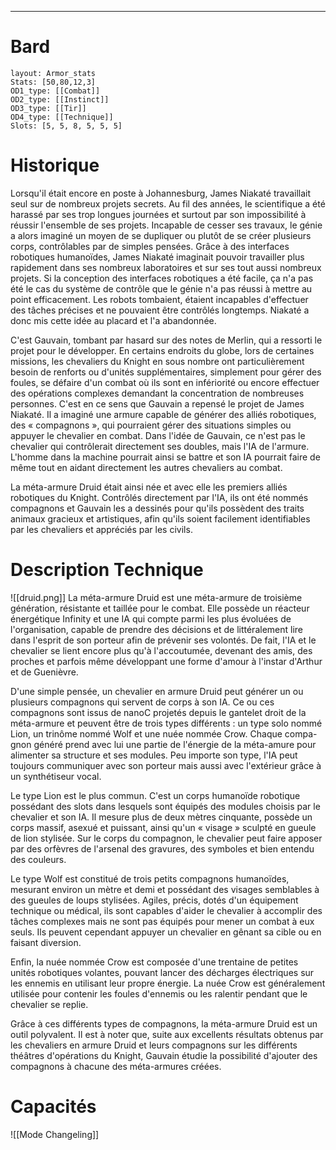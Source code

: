 
___
# Bard

```statblock
layout: Armor_stats
Stats: [50,80,12,3]
OD1_type: [[Combat]]
OD2_type: [[Instinct]]
OD3_type: [[Tir]]
OD4_type: [[Technique]]
Slots: [5, 5, 8, 5, 5, 5]
```


# Historique
Lorsqu'il était encore en poste à Johannesburg, James Niakaté travaillait seul sur de nombreux projets secrets. Au fil des années, le scientifique a été harassé par ses trop longues journées et surtout par son impossibilité à réussir l'ensemble de ses projets. Incapable de cesser ses travaux, le génie a alors imaginé un moyen de se dupliquer ou plutôt de se créer plusieurs corps, contrôlables par de simples pensées. Grâce à des interfaces robotiques humanoïdes, James Niakaté imaginait pouvoir travailler plus rapidement dans ses nombreux laboratoires et sur ses tout aussi nombreux projets. Si la conception des interfaces robotiques a été facile, ça n'a pas été le cas du système de contrôle que le génie n'a pas réussi à mettre au point efficacement. Les robots tombaient, étaient incapables d'effectuer des tâches précises et ne pouvaient être contrôlés longtemps. Niakaté a donc mis cette idée au placard et l'a abandonnée.

C'est Gauvain, tombant par hasard sur des notes de Merlin, qui a ressorti le projet pour le développer. En certains endroits du globe, lors de certaines missions, les chevaliers du Knight en sous nombre ont particulièrement besoin de renforts ou d'unités supplémentaires, simplement pour gérer des foules, se défaire d'un combat où ils sont en infériorité ou encore effectuer des opérations complexes demandant la concentration de nombreuses personnes. C'est en ce sens que Gauvain a repensé le projet de James Niakaté. Il a imaginé une armure capable de générer des alliés robotiques, des « compagnons », qui pourraient gérer des situations simples ou appuyer le chevalier en combat. Dans l'idée de Gauvain, ce n'est pas le chevalier qui contrôlerait directement ses doubles, mais l'IA de l'armure. L'homme dans la machine pourrait ainsi se battre et son IA pourrait faire de même tout en aidant directement les autres chevaliers au combat.

La méta-armure Druid était ainsi née et avec elle les premiers alliés robotiques du Knight. Contrôlés directement par l'IA, ils ont été nommés compagnons et Gauvain les a dessinés pour qu'ils possèdent des traits animaux gracieux et artistiques, afin qu'ils soient facilement identifiables par les chevaliers et appréciés par les civils.
# Description Technique

![[druid.png]]
La méta-armure Druid est une méta-armure de troisième génération, résistante et taillée pour le combat. Elle possède un réacteur énergétique Infinity et une IA qui compte parmi les plus évoluées de l'organisation, capable de prendre des décisions et de littéralement lire dans l'esprit de son porteur afin de prévenir ses volontés. De fait, l'IA et le chevalier se lient encore plus qu'à l'accoutumée, devenant des amis, des proches et parfois même développant une forme d'amour à l'instar d'Arthur et de Guenièvre.

D'une simple pensée, un chevalier en armure Druid peut générer un ou plusieurs compagnons qui servent de corps à son IA. Ce ou ces compagnons sont issus de nanoC projetés depuis le gantelet droit de la méta-armure et peuvent être de trois types différents : un type solo nommé Lion, un trinôme nommé Wolf et une nuée nommée Crow. Chaque compa- gnon généré prend avec lui une partie de l'énergie de la méta-amure pour alimenter sa structure et ses modules. Peu importe son type, l'IA peut toujours communiquer avec son porteur mais aussi avec l'extérieur grâce à un synthétiseur vocal.

Le type Lion est le plus commun. C'est un corps humanoïde robotique possédant des slots dans lesquels sont équipés des modules choisis par le chevalier et son IA. Il mesure plus de deux mètres cinquante, possède un corps massif, asexué et puissant, ainsi qu'un « visage » sculpté en gueule de lion stylisée. Sur le corps du compagnon, le chevalier peut faire apposer par des orfèvres de l'arsenal des gravures, des symboles et bien entendu des couleurs.

Le type Wolf est constitué de trois petits compagnons humanoïdes, mesurant environ un mètre et demi et possédant des visages semblables à des gueules de loups stylisées. Agiles, précis, dotés d'un équipement technique ou médical, ils sont capables d'aider le chevalier à accomplir des tâches complexes mais ne sont pas équipés pour mener un combat à eux seuls. Ils peuvent cependant appuyer un chevalier en gênant sa cible ou en faisant diversion.

Enfin, la nuée nommée Crow est composée d'une trentaine de petites unités robotiques volantes, pouvant lancer des décharges électriques sur les ennemis en utilisant leur propre énergie. La nuée Crow est généralement utilisée pour contenir les foules d'ennemis ou les ralentir pendant que le chevalier se replie.

Grâce à ces différents types de compagnons, la méta-armure Druid est un outil polyvalent. Il est à noter que, suite aux excellents résultats obtenus par les chevaliers en armure Druid et leurs compagnons sur les différents théâtres d'opérations du Knight, Gauvain étudie la possibilité d'ajouter des compagnons à chacune des méta-armures créées.
# Capacités
![[Mode Changeling]]
